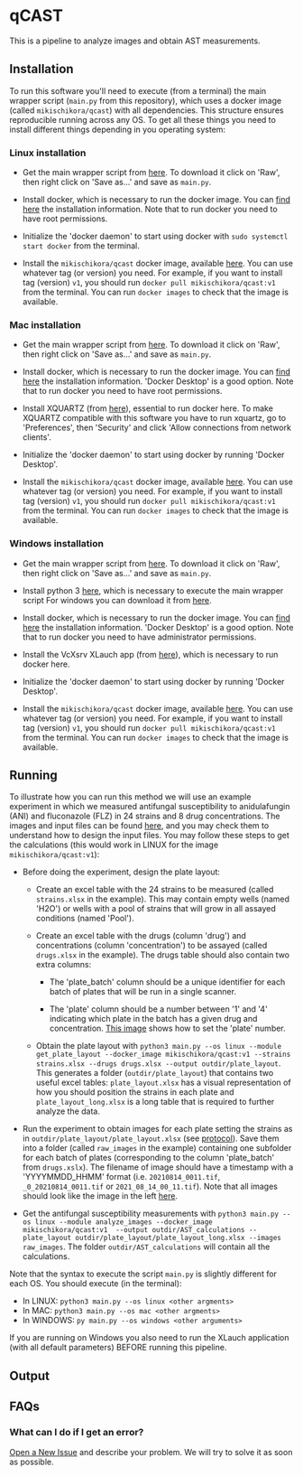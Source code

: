 # qCAST

This is a pipeline to analyze images and obtain AST measurements.

## Installation

To run this software you'll need to execute (from a terminal) the main wrapper script (`main.py` from this repository), which uses a docker image (called `mikischikora/qcast`) with all dependencies. This structure ensures reproducible running across any OS. To get all these things you need to install different things depending in you operating system:

### Linux installation

- Get the main wrapper script from [here](https://github.com/Gabaldonlab/qCAST/blob/main/main.py). To download it click on 'Raw', then right click on 'Save as...' and save as `main.py`.

- Install docker, which is necessary to run the docker image. You can [find here](https://docs.docker.com/engine/install/) the installation information. Note that to run docker you need to have root permissions.

- Initialize the 'docker daemon' to start using docker with `sudo systemctl start docker` from the terminal.

- Install the `mikischikora/qcast` docker image, available [here](https://hub.docker.com/repository/docker/mikischikora/qcast). You can use whatever tag (or version) you need. For example, if you want to install tag (version) `v1`, you should run `docker pull mikischikora/qcast:v1` from the terminal. You can run `docker images` to check that the image is available.


### Mac installation

- Get the main wrapper script from [here](https://github.com/Gabaldonlab/qCAST/blob/main/main.py). To download it click on 'Raw', then right click on 'Save as...' and save as `main.py`.

- Install docker, which is necessary to run the docker image. You can [find here](https://docs.docker.com/engine/install/) the installation information. 'Docker Desktop' is a good option. Note that to run docker you need to have root permissions.

- Install XQUARTZ (from [here](https://www.xquartz.org/)), essential to run docker here. To make XQUARTZ compatible with this software you have to run xquartz, go to 'Preferences', then 'Security' and click 'Allow connections from network clients'.

- Initialize the 'docker daemon' to start using docker by running 'Docker Desktop'.

- Install the `mikischikora/qcast` docker image, available [here](https://hub.docker.com/repository/docker/mikischikora/qcast). You can use whatever tag (or version) you need. For example, if you want to install tag (version) `v1`, you should run `docker pull mikischikora/qcast:v1` from the terminal. You can run `docker images` to check that the image is available.


### Windows installation

- Get the main wrapper script from [here](https://github.com/Gabaldonlab/qCAST/blob/main/main.py). To download it click on 'Raw', then right click on 'Save as...' and save as `main.py`.

- Install python 3 [here](https://www.python.org/downloads/windows/), which is necessary to execute the main wrapper script For windows you can download it from [here](https://www.python.org/downloads/windows/).

- Install docker, which is necessary to run the docker image. You can [find here](https://docs.docker.com/engine/install/) the installation information. 'Docker Desktop' is a good option. Note that to run docker you need to have administrator permissions.

- Install the VcXsrv XLauch app (from [here](https://sourceforge.net/projects/vcxsrv/)), which is necessary to run docker here.

- Initialize the 'docker daemon' to start using docker by running 'Docker Desktop'.

- Install the `mikischikora/qcast` docker image, available [here](https://hub.docker.com/repository/docker/mikischikora/qcast). You can use whatever tag (or version) you need. For example, if you want to install tag (version) `v1`, you should run `docker pull mikischikora/qcast:v1` from the terminal. You can run `docker images` to check that the image is available.

## Running

To illustrate how you can run this method we will use an example experiment in which we measured antifungal susceptibility to anidulafungin (ANI) and fluconazole (FLZ) in 24 strains and 8 drug concentrations. The images and input files can be found [here](https://github.com/Gabaldonlab/qCAST/tree/main/testing/testing_plates_202108), and you may check them to understand how to design the input files. You may follow these steps to get the calculations (this would work in LINUX for the image `mikischikora/qcast:v1`):



- Before doing the experiment, design the plate layout:

	- Create an excel table with the 24 strains to be measured (called `strains.xlsx` in the example). This may contain empty wells (named 'H2O') or wells with a pool of strains that will grow in all assayed conditions (named 'Pool').

	- Create an excel table with the drugs (column 'drug') and concentrations (column 'concentration') to be assayed (called `drugs.xlsx` in the example). The drugs table should also contain two extra columns:

    	- The 'plate_batch' column should be a unique identifier for each batch of plates that will be run in a single scanner.

    	- The 'plate' column should be a number between '1' and '4' indicating which plate in the batch has a given drug and concentration.  [This image](https://github.com/Gabaldonlab/qCAST/raw/main/misc/wiki_images/example_image.jpeg) shows how to set the 'plate' number.

  - Obtain the plate layout with `python3 main.py --os linux --module get_plate_layout --docker_image mikischikora/qcast:v1 --strains strains.xlsx --drugs drugs.xlsx --output outdir/plate_layout`. This generates a folder (`outdir/plate_layout`) that contains two useful excel tables: `plate_layout.xlsx` has a visual representation of how you should position the strains in each plate and `plate_layout_long.xlsx` is a long table that is required to further analyze the data.


- Run the experiment to obtain images for each plate setting the strains as in `outdir/plate_layout/plate_layout.xlsx` (see [protocol]()). Save them into a folder (called `raw_images` in the example) containing one subfolder for each batch of plates (corresponding to the column 'plate_batch' from `drugs.xslx`). The filename of image should have a timestamp with a 'YYYYMMDD_HHMM' format (i.e. `20210814_0011.tif`, `_0_20210814_0011.tif` or `2021_08_14_00_11.tif`). Note that all images should look like the image in the left [here](https://github.com/Gabaldonlab/qCAST/raw/main/misc/wiki_images/example_image.jpeg).

- Get the antifungal susceptibility measurements with `python3 main.py --os linux --module analyze_images --docker_image mikischikora/qcast:v1  --output outdir/AST_calculations --plate_layout outdir/plate_layout/plate_layout_long.xlsx --images raw_images`. The folder `outdir/AST_calculations` will contain all the calculations.

Note that the syntax to execute the script `main.py` is slightly different for each OS. You should execute (in the terminal):

- In LINUX: `python3 main.py --os linux <other argments>`
- In MAC: `python3 main.py --os mac <other argments>`
- In WINDOWS: `py main.py --os windows <other arguments>`

If you are running on Windows you also need to run the XLauch application (with all default parameters) BEFORE running this pipeline.

## Output

## FAQs

### What can I do if I get an error?

[Open a New Issue](https://github.com/Gabaldonlab/qCAST/issues) and describe your problem. We will try to solve it as soon as possible.
